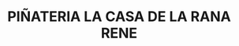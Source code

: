 ---
title: "PIÑATERIA LA CASA DE LA RANA RENE"
url: /socorro/pinateria-la-casa-de-la-rana-rene/
shop: fiesta
---